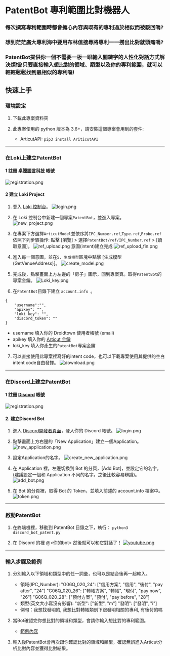 # PatentBot 專利範圍比對機器人
### 每次撰寫專利範圍時都會擔心內容與既有的專利過於相似而被駁回嗎?
### 想到茫茫廣大專利海中要用布林值搜尋將專利一一撈出比對就頭痛嗎?
### PatentBot提供你一個不需要一板一眼輸入關鍵字的人性化對話方式解決煩惱!只要直接輸入想比對的領域、類型以及你的專利範圍，就可以輕輕鬆鬆找到最相似的專利囉!

## 快速上手

### 環境設定
1. 下載此專案資料夾

2. 此專案使用的 python 版本為 3.6+，請安裝這個專案會用到的套件:
	- ArticutAPI: 
	`pip3 install AriticutAPI`


---

### 在Loki上建立PatentBot
#### 1 註冊 [卓騰語言科技](https://api.droidtown.co/login/) 帳號
![registration.png](https://i.imgur.com/gVJon4J.png)

#### 2 建立 Loki Project
1. 登入 [Loki 控制台](https://api.droidtown.co/loki/)。
![login.png](https://i.imgur.com/Cn2pfYE.png)

2. 在 Loki 控制台中新建一個專案`PatentBot`，並進入專案。
![new_project.png](https://i.imgur.com/GPrIeDi.png)

3. 在專案下方選擇`ArticutModel`並依序將`IPC_Number.ref`,`Type.ref`,`Probe.ref`依照下列步驟操作:
點擊 [瀏覽] > 選擇`PatentBot/ref/IPC_Number.ref` > [讀取意圖]。
![ref_upload.png](https://i.imgur.com/tyanLl1.png)
意圖(intent)建立完成
![ref_upload_fin.png](https://i.imgur.com/Ogp6AoI.png)

4. 進入每一個意圖，並在`5. 生成模型`區塊中點擊 [生成模型 (GetVenueAddress)]。
![create_model.png](https://i.imgur.com/NYV9YWI.png)

5. 完成後，點擊畫面上方左邊的「房子」圖示，回到專案頁。取得`PatentBot`的專案金鑰。
![Loki_key.png](https://i.imgur.com/NfE35BK.png)

6. 在`PatentBot`目錄下建立 `account.info `。
```
{
    "username":"",
    "apikey": "",
    "loki_key": "",
    "discord_token": ""
}
```
 - username 填入你的 Droidtown 使用者帳號 (email)
 - apikey 填入你的 [Articut 金鑰](https://api.droidtown.co/member/)
 - loki_key 填入你產生的`PatentBot`專案金鑰

7. 可以直接使用此專案裡寫好的intent code，也可以下載專案使用其提供的空白intent code自由發揮。
![download.png](https://i.imgur.com/FaZp9uk.png)

---

### 在Discord上建立PatentBot
#### 1 註冊 [Discord](https://discord.com/register) 帳號
![registration.png](https://i.imgur.com/6JWcS6X.png)

#### 2. 建立Discord Bot
1. 進入 [Discord開發者頁面](https://discord.com/developers/applications)，登入你的 Discord 帳號。
![login.png](https://i.imgur.com/WyRO58k.png)

2. 點擊畫面上方右邊的「New Application」建立一個Application。
![new_application.png](https://i.imgur.com/d5axtgu.png)

3. 設定Application的名字。
![create_new_application.png](https://i.imgur.com/vuDfG9c.png)

4. 在 Application 裡，左邊切換到 Bot 的分頁，[Add Bot]，並設定它的名字。
(建議設定一個和 Application 不同的名字。之後比較容易辨識)。
![add_bot.png](https://i.imgur.com/CXX2l6n.png)

5. 在 Bot 的分頁裡，取得 Bot 的 Token，並填入前述的 account.info 檔案中。
![token.png](https://i.imgur.com/PeO9eOa.png)

---

### 啟動PatentBot
1. 在終端機裡，移動到 PatentBot 目錄之下，執行：
`python3 discord_bot_patent.py`

2. 在 Discord 的裡 @<你的bot> 然後就可以和它對話了！
[![youtube.png](https://i.imgur.com/uc6xfrL.png)](https://www.youtube.com/watch?v=DVxMMq-5-Jo)

---

### 輸入步驟及範例
1. 分別輸入以下領域和類型中的任一詞彙，也可以是結合後再一起輸入。
	- 領域(IPC_Number):
	"G06Q_020_24": ["信用方案", "信用", "後付", "pay after", "24"]
	"G06Q_020_26": ["轉帳方案", "轉帳", "現付", "pay now", "26"]
	"G06Q_020_28": ["預付方案", "預付", "pay before", "28"]
	- 類型(英文大小寫沒有影響):
	"新型": ["新型", "m"]
	"發明": ["發明", "i"]
	- 例句：我想找發明的, 我想比對轉帳類別下跟發明相關的專利, 有後付的嗎

2. 當Bot確認完你想比對的領域和類型，會請你輸入想比對的專利範圍。
	- [範例內容](https://github.com/yenjannn/PatentBot/blob/main/sample.txt)

3. 輸入後PatentBot會再次跟你確認比對的領域和類型，確認無誤進入Articut分析比對內容並獲得比對結果。